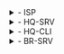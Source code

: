 <details>
<summary> - ISP </summary>
```
apt-get update && apt-get install chrony nginx iptables apache2-htpasswd -y
apt-get reinstall tzdata -y
```
</details>

<details> 
<summary> - HQ-SRV </summary>
```
apt-get update && apt-get install chrony dnsmasq fdisk nfs-server -y
apt-get update && apt-get install -y apache2 php8.2 apache2-mod_php8.2 mariadb-server php8.2-{opcache,curl,gd,intl,mysqli,xml,xmlrpc,ldap,zip,soap,mbstring,json,xmlreader,fileinfo,sodium}
```
</details>

<details> 
<summary> - HQ-CLI </summary>
```
apt-get update && apt-get install admc chrony nfs-clients sudo libsss_sudo yandex-browser -y
```
</details>

<details> 
<summary> - BR-SRV </summary>
```
apt-get update && apt-get install chrony ansible task-samba-dc docker-engine docker-compose -y
apt-repo add rpm http://altrepo.ru/local-p10 noarch local-p10
apt-get update && apt-get install sudo-samba-schema -y
```
</details>
